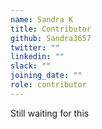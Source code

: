 ```yaml
---
name: Sandra K
title: Contributor
github: Sandra3657
twitter: ""
linkedin: ""
slack: ""
joining_date: ""
role: contributor
---
```


Still waiting for this
